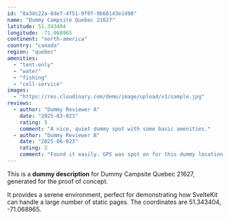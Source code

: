 ```yaml
---
id: "8a3dc22a-8de7-4f51-9f0f-9b68143e1490"
name: "Dummy Campsite Quebec 21627"
latitude: 51.343404
longitude: -71.068965
continent: "north-america"
country: "canada"
region: "quebec"
amenities:
  - "tent-only"
  - "water"
  - "fishing"
  - "cell-service"
images:
  - "https://res.cloudinary.com/demo/image/upload/v1/sample.jpg"
reviews:
  - author: "Dummy Reviewer A"
    date: "2025-03-023"
    rating: 5
    comment: "A nice, quiet dummy spot with some basic amenities."
  - author: "Dummy Reviewer B"
    date: "2025-06-023"
    rating: 2
    comment: "Found it easily. GPS was spot on for this dummy location."
---
```


This is a **dummy description** for Dummy Campsite Quebec 21627, generated for the proof of concept.

It provides a serene environment, perfect for demonstrating how SvelteKit can handle a large number of static pages. The coordinates are 51.343404, -71.068965.

